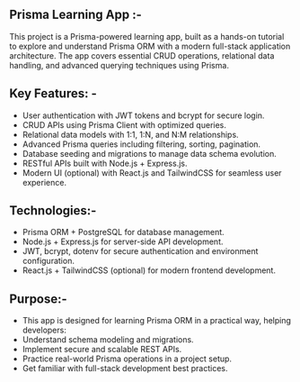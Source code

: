 Prisma Learning App :-
------------------------
This project is a Prisma-powered learning app, built as a hands-on tutorial to explore and understand Prisma ORM with a modern full-stack application architecture. The app covers essential CRUD operations, relational data handling, and advanced querying techniques using Prisma.

Key Features: -
----------------
- User authentication with JWT tokens and bcrypt for secure login.
- CRUD APIs using Prisma Client with optimized queries.
- Relational data models with 1:1, 1:N, and N:M relationships.
- Advanced Prisma queries including filtering, sorting, pagination.
- Database seeding and migrations to manage data schema evolution.
- RESTful APIs built with Node.js + Express.js.
- Modern UI (optional) with React.js and TailwindCSS for seamless user experience.

Technologies:-
-------------
- Prisma ORM + PostgreSQL for database management.
- Node.js + Express.js for server-side API development.
- JWT, bcrypt, dotenv for secure authentication and environment configuration.
- React.js + TailwindCSS (optional) for modern frontend development.

 Purpose:-
----------
- This app is designed for learning Prisma ORM in a practical way, helping developers:
- Understand schema modeling and migrations.
- Implement secure and scalable REST APIs.
- Practice real-world Prisma operations in a project setup.
- Get familiar with full-stack development best practices.


